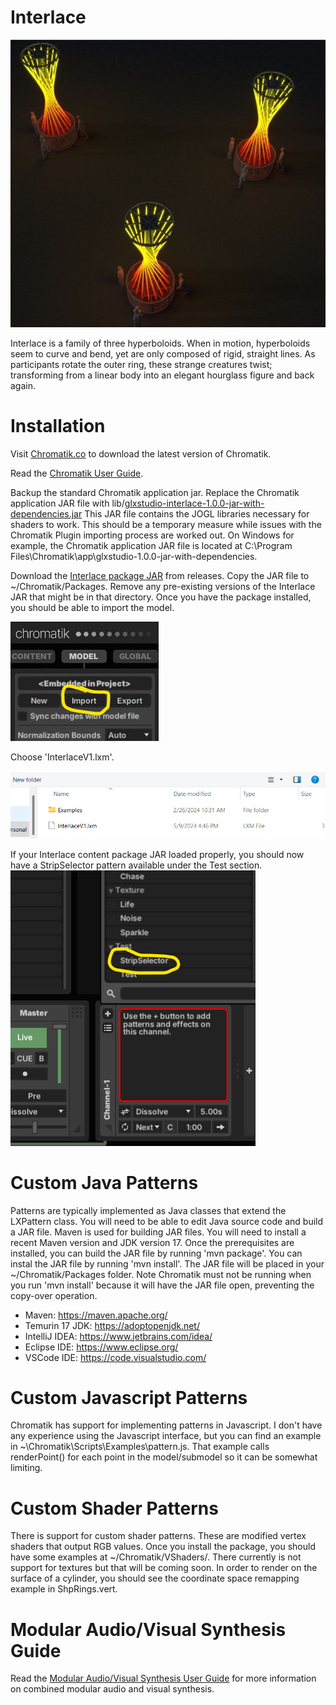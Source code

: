 Interlace
========

![Interlace](/assets/Interlace2.jpg)

Interlace is a family of three hyperboloids. When in motion, hyperboloids seem to curve and bend, yet are only composed of rigid, straight lines. As participants rotate the outer ring, these strange creatures twist; transforming from a linear body into an elegant hourglass figure and back again.

Installation
=============

Visit [Chromatik.co](https://chromatik.co) to download the latest version of Chromatik.

Read the [Chromatik User Guide](https://chromatik.co/guide).

Backup the standard Chromatik application jar.  Replace the Chromatik application JAR file with lib/[glxstudio-interlace-1.0.0-jar-with-dependencies.jar](lib%2Fglxstudio-interlace-1.0.0-jar-with-dependencies.jar)
This JAR file contains the JOGL libraries necessary for shaders to work.  This should be a temporary measure while issues with the Chromatik Plugin importing process are worked out.
On Windows for example, the Chromatik application JAR file is located at C:\Program Files\Chromatik\app\glxstudio-1.0.0-jar-with-dependencies.

Download the [Interlace package JAR](https://github.com/lookinguparts/Interlace/releases) from releases.  Copy the JAR
file to ~/Chromatik/Packages.  Remove any pre-existing versions of the Interlace JAR that might be in that directory.  Once you have the package installed, you should be able to import the model.



![Import](/assets/modelimport.gif)

Choose 'InterlaceV1.lxm'.

![Import2](/assets/modelimport2.png)

If your Interlace content package JAR loaded properly, you should now have a
StripSelector pattern available under the Test section.
![StripSelector](/assets/stripselector.png)

Custom Java Patterns
====================
Patterns are typically implemented as Java classes that extend the LXPattern class.
You will need to be able to edit Java source code and build a JAR file.  Maven is used
for building JAR files.  You will need to install a recent Maven version and JDK version 17.
Once the prerequisites are installed, you can build the JAR file by running 'mvn package'.
You can instal the JAR file by running 'mvn install'.  The JAR file will be placed in your
~/Chromatik/Packages folder.  Note Chromatik must not be running when you run 'mvn install' 
because it will have the JAR file open, preventing the copy-over operation.

* Maven: https://maven.apache.org/
* Temurin 17 JDK: https://adoptopenjdk.net/
* IntelliJ IDEA: https://www.jetbrains.com/idea/
* Eclipse IDE: https://www.eclipse.org/
* VSCode IDE: https://code.visualstudio.com/

Custom Javascript Patterns
==========================
Chromatik has support for implementing patterns in Javascript.  I don't have any experience
using the Javascript interface, but you can find an example in ~\Chromatik\Scripts\Examples\pattern.js.
That example calls renderPoint() for each point in the model/submodel so it can be somewhat limiting.


Custom Shader Patterns
======================
There is support for custom shader patterns.  These are modified vertex shaders that output RGB values.
Once you install the package, you should have some examples at ~/Chromatik/VShaders/.  There currently is not
support for textures but that will be coming soon.  In order to render on the surface of a cylinder, you should
see the coordinate space remapping example in ShpRings.vert.  


Modular Audio/Visual Synthesis Guide
====================================
Read the [Modular Audio/Visual Synthesis User Guide](ModularAudio.md) for more information on combined modular audio and visual synthesis.

